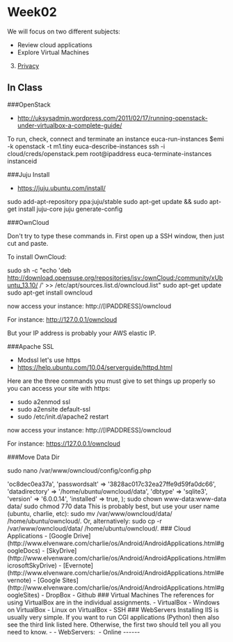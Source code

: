 Week02
======

We will focus on two different subjects:

-   Review cloud applications
-   Explore Virtual Machines
3.  [Privacy](http://bit.ly/1ak3jVM)

In Class
--------

###OpenStack

- <http://uksysadmin.wordpress.com/2011/02/17/running-openstack-under-virtualbox-a-complete-guide/>


 To run, check, connect and terminate an instance
      euca-run-instances $emi -k openstack -t m1.tiny
      euca-describe-instances
      ssh -i cloud/creds/openstack.pem root@ipaddress
      euca-terminate-instances instanceid

###Juju Install

- <https://juju.ubuntu.com/install/>

sudo add-apt-repository ppa:juju/stable
sudo apt-get update && sudo apt-get install juju-core
juju generate-config

###OwnCloud

Don't try to type these commands in. First open up a SSH window,
then just cut and paste.

To install OwnCloud:

sudo sh -c "echo 'deb http://download.opensuse.org/repositories/isv:/ownCloud:/community/xUbuntu_13.10/ /' >> /etc/apt/sources.list.d/owncloud.list"
sudo apt-get update
sudo apt-get install owncloud

now access your instance: http://[IPADDRESS]/owncloud

For instance: http://127.0.0.1/owncloud

But your IP address is probably your AWS elastic IP.

###Apache SSL

- Modssl let's use https
- https://help.ubuntu.com/10.04/serverguide/httpd.html

Here are the three commands you must give to set things up properly
so you can access your site with https:

- sudo a2enmod ssl
- sudo a2ensite default-ssl
- sudo /etc/init.d/apache2 restart

now access your instance: http://[IPADDRESS]/owncloud

For instance: https://127.0.0.1/owncloud

###Move Data Dir

sudo nano /var/www/owncloud/config/config.php

<?php
$CONFIG = array (
  'instanceid' => 'oc8dec0ea37a',
  'passwordsalt' => '3828ac017c32ea27ffe9d59fa0dc66',
  'datadirectory' => '/home/ubuntu/owncloud/data',
  'dbtype' => 'sqlite3',
  'version' => '6.0.0.14',
  'installed' => true,
);

sudo chown www-data:www-data data/
sudo chmod 770 data

This is probably best, but use your user name (ubuntu, charlie, etc):

sudo mv /var/www/owncloud/data/ /home/ubuntu/owncloud/. 

Or, alternatively:

sudo cp -r /var/www/owncloud/data/ /home/ubuntu/owncloud/.



### Cloud Applications

-   [Google Drive](http://www.elvenware.com/charlie/os/Android/AndroidApplications.html#googleDocs)
-   [SkyDrive](http://www.elvenware.com/charlie/os/Android/AndroidApplications.html#microsoftSkyDrive)
-   [Evernote](http://www.elvenware.com/charlie/os/Android/AndroidApplications.html#evernote)
-   [Google Sites](http://www.elvenware.com/charlie/os/Android/AndroidApplications.html#googleSites)
-   DropBox
-   Github

### Virtual Machines

The references for using VirtualBox are in the individual assignments.

-   VirtualBox
-   Windows on VirtualBox
-   Linux on VirtualBox
-   SSH

### WebServers

Installing IIS is usually very simple. If you want to run CGI applications
(Python) then also see the third link listed here. Otherwise, the first two
should tell you all you need to know.

-   <http://www.elvenware.com/charlie/development/web/Server/SetupAWebSite.html#install>
-   WebServers: <http://bit.ly/Q9A4Ne>
-   <http://www.elvenware.com/charlie/development/web/Python/python_iis.html>

Online
------

